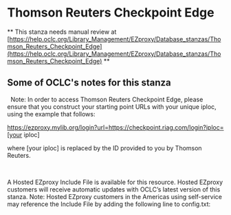# Thomson Reuters Checkpoint Edge
** This stanza needs manual review at [https://help.oclc.org/Library_Management/EZproxy/Database_stanzas/Thomson_Reuters_Checkpoint_Edge](https://help.oclc.org/Library_Management/EZproxy/Database_stanzas/Thomson_Reuters_Checkpoint_Edge) **

## Some of OCLC's notes for this stanza

&nbsp; Note: In order to access Thomson Reuters Checkpoint Edge, please ensure that you construct your starting point URLs with your unique iploc, using the example that follows:

https://ezproxy.mylib.org/login?url=https://checkpoint.riag.com/login?iploc=[your iploc]

where [your iploc] is replaced by the ID provided to you by Thomson Reuters.

&nbsp;

A Hosted EZproxy Include File is available for this resource. Hosted EZproxy customers will receive automatic updates with OCLC&rsquo;s latest version of this stanza. Note: Hosted EZproxy customers in the Americas using self-service may reference the Include File by adding the following line to config.txt:

&nbsp;
